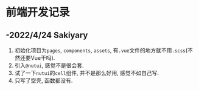 # 前端开发记录

## -2022/4/24 Sakiyary

1. 初始化项目为`pages`, `components`, `assets`, 有`.vue`文件的地方就不用`.scss`(不然还要Vue干吗).
2. 引入`@nutui`, 感觉不是很会套.
3. 试了一下`nutui`的`cell`组件, 并不是那么好用, 感觉不如自己写.
4. 只写了空壳, 函数都没有.
